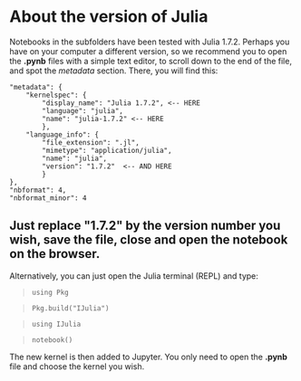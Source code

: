 # About the version of Julia

Notebooks in the subfolders have been tested with Julia 1.7.2. Perhaps you have on your computer a different version, so we recommend you to open the __.pynb__ files with a simple text editor, to scroll down to the end of the file, and spot the _metadata_ section. There, you will find this:

    "metadata": {
        "kernelspec": {
            "display_name": "Julia 1.7.2", <-- HERE
            "language": "julia",
            "name": "julia-1.7.2" <-- HERE
            },
        "language_info": {
            "file_extension": ".jl",
            "mimetype": "application/julia",
            "name": "julia",
            "version": "1.7.2"  <-- AND HERE
            }
    },
    "nbformat": 4,
    "nbformat_minor": 4
    

Just replace __"1.7.2"__ by the version number you wish, save the file, close and open the notebook on the browser.
---------------------------
Alternatively, you can just open the Julia terminal (REPL) and type:

> `using Pkg`

> `Pkg.build("IJulia")`

> `using IJulia`

> `notebook()`

The new kernel is then added to Jupyter. You only need to open the __.pynb__ file and choose the kernel you wish.
